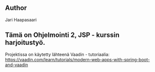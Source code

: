 ## Author

Jari Haapasaari

## Tämä on Ohjelmointi 2, JSP - kurssin harjoitustyö.

Projektissa on käytetty lähteenä Vaadin - tutoriaalia: https://vaadin.com/learn/tutorials/modern-web-apps-with-spring-boot-and-vaadin